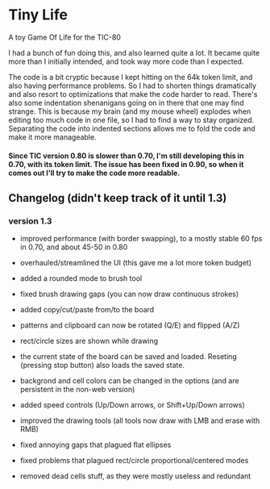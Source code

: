 # Tiny Life
A toy Game Of Life for the TIC-80

I had a bunch of fun doing this, and also learned quite a lot. It became quite more than I initially intended, and took way more code than I expected.

The code is a bit cryptic because I kept hitting on the 64k token limit, and also having performance problems. So I had to shorten things dramatically and also resort to optimizations that make the code harder to read. There's also some indentation shenanigans going on in there that one may find strange. This is because my brain (and my mouse wheel) explodes when editing too much code in one file, so I had to find a way to stay organized. Separating the code into indented sections allows me to fold the code and make it more manageable.

#### Since TIC version 0.80 is slower than 0.70, I'm still developing this in 0.70, with its token limit. The issue has been fixed in 0.90, so when it comes out I'll try to make the code more readable.


## Changelog (didn't keep track of it until 1.3)

### version 1.3
 - improved performance (with border swapping), to a mostly stable 60 fps in 0.70, and about 45-50 in 0.80
 - overhauled/streamlined the UI (this gave me a lot more token budget)
 - added a rounded mode to brush tool
 - fixed brush drawing gaps (you can now draw continuous strokes)
 - added copy/cut/paste from/to the board
 - patterns and clipboard can now be rotated (Q/E) and flipped (A/Z)
 - rect/circle sizes are shown while drawing
 - the current state of the board can be saved and loaded. Reseting (pressing stop button) also loads the saved state.
 - backgrond and cell colors can be changed in the options (and are persistent in the non-web version)
 - added speed controls (Up/Down arrows, or Shift+Up/Down arrows)
 - improved the drawing tools (all tools now draw with LMB and erase with RMB)

 - fixed annoying gaps that plagued flat ellipses
 - fixed problems that plagued rect/circle proportional/centered modes
 - removed dead cells stuff, as they were mostly useless and redundant
